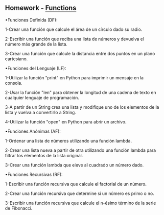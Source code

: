 
## Homework - [Functions](https://docs.python.org/3/library/functions.html)

•Funciones Definida (DF):

1-Crear una función que calcule el área de un círculo dado su radio.

2-Escribir una función que reciba una lista de números y devuelva el número más grande de la lista.

3-Crear una función que calcule la distancia entre dos puntos en un plano cartesiano.

•Funciones del Lenguaje (LF):

1-Utilizar la función "print" en Python para imprimir un mensaje en la consola.

2-Usar la función "len" para obtener la longitud de una cadena de texto en cualquier lenguaje de programación.

3-A partir de un String crea una lista y modifique uno de los elementos de la lista y vuelva a convertirlo a String.

4-Utilizar la función "open" en Python para abrir un archivo.

•Funciones Anónimas (AF):

1-Ordenar una lista de números utilizando una función lambda.

2-Crear una lista nueva a partir de otra utilizando una función lambda para filtrar los elementos de la lista original.

3-Crear una función lambda que eleve al cuadrado un número dado.

•Funciones Recursivas (RF):

1-Escribir una función recursiva que calcule el factorial de un número.

2-Crear una función recursiva que determine si un número es primo o no.

3-Escribir una función recursiva que calcule el n-ésimo término de la serie de Fibonacci.
